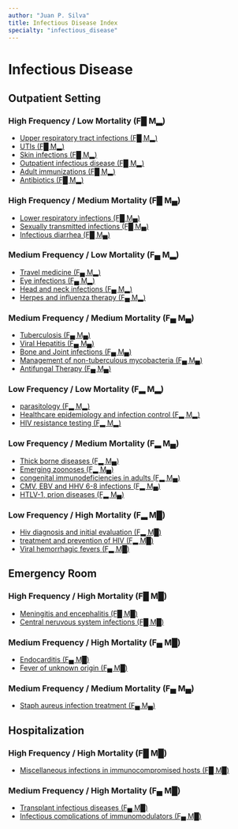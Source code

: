 ```yaml
---
author: "Juan P. Silva"
title: Infectious Disease Index
specialty: "infectious_disease"
---
```


# Infectious Disease

## Outpatient Setting

### High Frequency / Low Mortality (F█ M▂)
- [Upper respiratory tract infections (F█ M▂)]()
- [UTIs (F█ M▂)]()
- [Skin infections (F█ M▂)]()
- [Outpatient infectious disease (F█ M▂)]()
- [Adult immunizations (F█ M▂)]()
- [Antibiotics (F█ M▂)]()

### High Frequency / Medium Mortality (F█ M▄)
- [Lower respiratory infections (F█ M▄)]()
- [Sexually transmitted infections (F█ M▄)]()
- [Infectious diarrhea (F█ M▄)]()

### Medium Frequency / Low Mortality (F▄ M▂)
- [Travel medicine (F▄ M▂)]()
- [Eye infections (F▄ M▂)]()
- [Head and neck infections (F▄ M▂)]()
- [Herpes and influenza therapy (F▄ M▂)]()

### Medium Frequency / Medium Mortality (F▄ M▄)
- [Tuberculosis (F▄ M▄)]()
- [Viral Hepatitis (F▄ M▄)]()
- [Bone and Joint infections (F▄ M▄)]()
- [Management of non-tuberculous mycobacteria (F▄ M▄)]()
- [Antifungal Therapy (F▄ M▄)]()

### Low Frequency / Low Mortality (F▂ M▂)
- [parasitology (F▂ M▂)]()
- [Healthcare epidemiology and infection control (F▂ M▂)]()
- [HIV resistance testing (F▂ M▂)]()

### Low Frequency / Medium Mortality (F▂ M▄)
- [Thick borne diseases (F▂ M▄)]()
- [Emerging zoonoses (F▂ M▄)]()
- [congenital immunodeficiencies in adults (F▂ M▄)]()
- [CMV, EBV and HHV 6-8 infections (F▂ M▄)]()
- [HTLV-1, prion diseases (F▂ M▄)]()

### Low Frequency / High Mortality (F▂ M█)
- [Hiv diagnosis and initial evaluation (F▂ M█)]()
- [treatment and prevention of HIV (F▂ M█)]()
- [Viral hemorrhagic fevers (F▂ M█)]()

## Emergency Room

### High Frequency / High Mortality (F█ M█)
- [Meningitis and encephalitis (F█ M█)]()
- [Central neruvous system infections (F█ M█)]()

### Medium Frequency / High Mortality (F▄ M█)
- [Endocarditis (F▄ M█)]()
- [Fever of unknown origin (F▄ M█)]()

### Medium Frequency / Medium Mortality (F▄ M▄)
- [Staph aureus infection treatment (F▄ M▄)]()

## Hospitalization

### High Frequency / High Mortality (F█ M█)
- [Miscellaneous infections in immunocompromised hosts (F█ M█)]()

### Medium Frequency / High Mortality (F▄ M█)
- [Transplant infectious diseases (F▄ M█)]()
- [Infectious complications of immunomodulators (F▄ M█)]()

